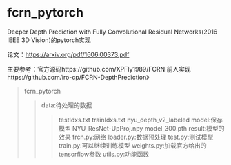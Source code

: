 # fcrn_pytorch
Deeper Depth Prediction with Fully Convolutional Residual Networks(2016 IEEE 3D Vision)的pytorch实现

论文：https://arxiv.org/pdf/1606.00373.pdf

主要参考：官方源码https://github.com/XPFly1989/FCRN
         前人实现https://github.com/iro-cp/FCRN-DepthPrediction》
>fcrn_pytorch
>>data:待处理的数据
>>>testIdxs.txt  trainIdxs.txt  nyu_depth_v2_labeled 
>>model:保存模型
>>>NYU_ResNet-UpProj.npy model_300.pth
>>result:模型的效果
>>frcn.py:网络
>>loader.py:数据预处理
>>test.py:测试模型
>>train.py:可以继续训练模型
>>weights.py:加载官方给出的tensorflow参数
>>utils.py:功能函数
